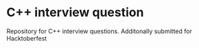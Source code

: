 # C++ interview question
Repository for C++ interview questions. Additonally submitted for Hacktoberfest
